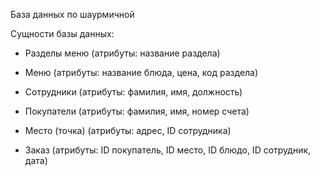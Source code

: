 База данных по шаурмичной

Сущности базы данных:

- Разделы меню (атрибуты: название раздела)

- Меню (атрибуты: название блюда, цена, код раздела)

- Сотрудники (атрибуты: фамилия, имя, должность)

- Покупатели (атрибуты: фамилия, имя, номер счета)

- Место (точка) (атрибуты: адрес, ID сотрудника)

- Заказ (атрибуты: ID покупатель, ID место, ID блюдо, ID сотрудник, дата)
